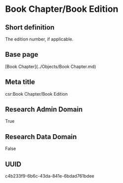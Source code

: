 # Book Chapter/Book Edition
## Short definition
The edition number, if applicable.
## Base page
[Book Chapter](../Objects/Book Chapter.md)
## Meta title
csr:Book Chapter/Book Edition
## Research Admin Domain
True
## Research Data Domain
False
## UUID
c4b233f9-6b6c-43da-841e-6bdad761bdee

